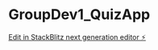 # GroupDev1_QuizApp

[Edit in StackBlitz next generation editor ⚡️](https://stackblitz.com/~/github.com/PPro1/GroupDev1_QuizApp)